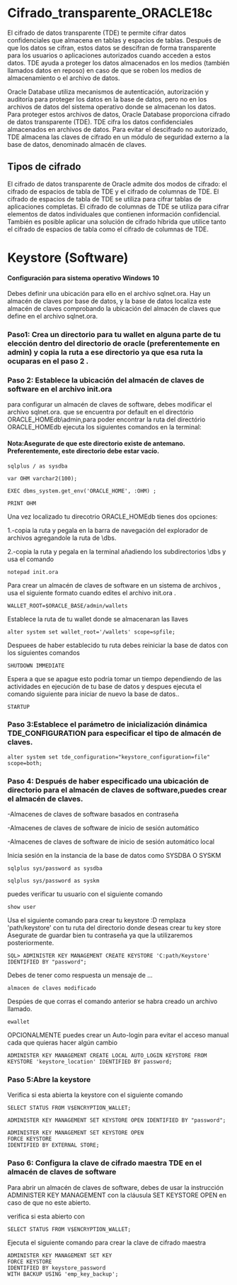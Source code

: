 # Cifrado_transparente_ORACLE18c
El cifrado de datos transparente (TDE) te permite cifrar datos confidenciales que almacena en tablas y espacios de tablas.
Después de que los datos se cifran, estos datos se descifran de forma transparente para los usuarios o aplicaciones autorizados cuando acceden a estos datos. TDE ayuda a proteger los datos almacenados en los medios (también llamados datos en reposo) en caso de que se roben los medios de almacenamiento o el archivo de datos.

Oracle Database utiliza mecanismos de autenticación, autorización y auditoría para proteger los datos en la base de datos, pero no en los archivos de datos del sistema operativo donde se almacenan los datos. Para proteger estos archivos de datos, Oracle Database proporciona cifrado de datos transparente (TDE). TDE cifra los datos confidenciales almacenados en archivos de datos. Para evitar el descifrado no autorizado, TDE almacena las claves de cifrado en un módulo de seguridad externo a la base de datos, denominado almacén de claves.

## Tipos de cifrado 
El cifrado de datos transparente de Oracle admite dos modos de cifrado: el cifrado de espacios de tabla de TDE y el cifrado de columnas de TDE. El cifrado de espacios de tabla de TDE se utiliza para cifrar tablas de aplicaciones completas. El cifrado de columnas de TDE se utiliza para cifrar elementos de datos individuales que contienen información confidencial. También es posible aplicar una solución de cifrado híbrida que utilice tanto el cifrado de espacios de tabla como el cifrado de columnas de TDE.

# Keystore (Software)
#### Configuración para sistema operativo Windows 10
Debes definir una ubicación para ello en el archivo sqlnet.ora. Hay un almacén de claves por base de datos, y la base de datos localiza este almacén de claves comprobando la ubicación del almacén de claves que define en el archivo sqlnet.ora.
### Paso1: Crea un directorio para tu wallet en alguna parte de tu elección dentro del directorio de oracle (preferentemente en admin) y copia la ruta a ese directorio ya que esa ruta la ocuparas en el paso 2 .

### Paso 2: Establece la ubicación del almacén de claves de software en el archivo init.ora
para configurar un almacén de claves de software, debes modificar el archivo sqlnet.ora. que se encuentra por default en el directório ORACLE_HOMEdb\admin,para poder encontrar la ruta del directório ORACLE_HOMEdb ejecuta los siguientes comandos en la terminal:
#### Nota:Asegurate de que este directorio existe de antemano. Preferentemente, este directorio debe estar vacío.

```
sqlplus / as sysdba  
```

```
var OHM varchar2(100); 
```

```
EXEC dbms_system.get_env('ORACLE_HOME', :OHM) ; 
```

```
PRINT OHM
```

Una vez localizado tu direcotrio ORACLE_HOMEdb tienes dos opciones: 

1.-copia la ruta y pegala en la barra de navegación del explorador de archivos agregandole la ruta de \dbs. 

2.-copia la ruta y pegala en la terminal añadiendo los subdirectorios \dbs y usa el comando 
```
notepad init.ora
```
Para crear un almacén de claves de software en un sistema de archivos , usa el siguiente formato cuando edites el archivo init.ora .

```
WALLET_ROOT=$ORACLE_BASE/admin/wallets
```
Establece la ruta de tu wallet donde se almacenaran las llaves
```
alter system set wallet_root='/wallets' scope=spfile;
```
Despuees de haber establecido tu ruta debes reiniciar la base de datos con los siguientes comandos
```
SHUTDOWN IMMEDIATE
```
Espera a que se apague esto podría tomar un tiempo dependiendo de las actividades en ejecución de tu base de datos
y despues ejecuta el comando siguiente para iniciar de nuevo la base de datos..
```
STARTUP
```
### Paso 3:Establece el parámetro de inicialización dinámica TDE_CONFIGURATION para especificar el tipo de almacén de claves.
```
alter system set tde_configuration="keystore_configuration=file" scope=both;
```
### Paso 4: Después de haber especificado una ubicación de directorio para el almacén de claves de software,puedes crear el almacén de claves.

-Almacenes de claves de software basados en contraseña

-Almacenes de claves de software de inicio de sesión automático

-Almacenes de claves de software de inicio de sesión automático local

Inicia sesión en la instancia de la base de datos como SYSDBA O SYSKM 

```
sqlplus sys/password as sysdba
```
```
sqlplus sys/password as syskm
```
puedes verificar tu usuario con el siguiente comando
```
show user
```
Usa el siguiente comando para crear tu keystore :D
remplaza 'path/keystore' con tu ruta del directorio donde deseas crear tu key store
Asegurate de guardar bien tu contraseña ya que la utilizaremos posteriormente.
```
SQL> ADMINISTER KEY MANAGEMENT CREATE KEYSTORE 'C:path/Keystore' IDENTIFIED BY "password";
```
Debes de tener como respuesta un mensaje de ...
```
almacen de claves modificado
```
Despúes de que corras el comando anterior se habra creado un archivo llamado. 

```
ewallet
```

OPCIONALMENTE puedes crear un Auto-login para evitar el acceso manual cada que quieras hacer algún cambio

```
ADMINISTER KEY MANAGEMENT CREATE LOCAL AUTO_LOGIN KEYSTORE FROM KEYSTORE 'keystore_location' IDENTIFIED BY password;
```

### Paso 5:Abre la keystore
Verifica si esta abierta la keystore con el siguiente comando
```
SELECT STATUS FROM V$ENCRYPTION_WALLET;
```
```
ADMINISTER KEY MANAGEMENT SET KEYSTORE OPEN IDENTIFIED BY "password";
```
```
ADMINISTER KEY MANAGEMENT SET KEYSTORE OPEN 
FORCE KEYSTORE 
IDENTIFIED BY EXTERNAL STORE;
```
### Paso 6: Configura la clave de cifrado maestra TDE en el almacén de claves de software
Para abrir un almacén de claves de software, debes de  usar la instrucción ADMINISTER KEY MANAGEMENT con la cláusula SET KEYSTORE OPEN en caso de que no este abierto.

verifica si esta abierto con 
```
SELECT STATUS FROM V$ENCRYPTION_WALLET;
```
Ejecuta el siguiente comando para crear la clave de cifrado maestra
```
ADMINISTER KEY MANAGEMENT SET KEY 
FORCE KEYSTORE
IDENTIFIED BY keystore_password 
WITH BACKUP USING 'emp_key_backup';
```


